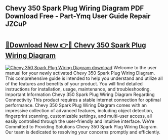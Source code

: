## Chevy 350 Spark Plug Wiring Diagram PDF Download Free - Part-Ymq User Guide Repair JZCuP

# <h2><a href="http://dfkj90k.blite.top/?on=Chevy+350+Spark+Plug+Wiring+Diagram">🔗Download New 👉🔴 Chevy 350 Spark Plug Wiring Diagram</a></h2>

[![Chevy 350 Spark Plug Wiring Diagram download](https://i.imgur.com/lujVjoI.png)](http://dfkj90k.blite.top/?on=Chevy+350+Spark+Plug+Wiring+Diagram)
Welcome to the user manual for your newly activated Chevy 350 Spark Plug Wiring Diagram. This comprehensive guide is intended to help you understand and utilize all of the features and benefits of your product. You will find detailed instructions for installation, usage, maintenance, and troubleshooting. Important Information Chevy 350 Spark Plug Wiring Diagram Regarding Connectivity This product requires a stable internet connection for optimal performance. Chevy 350 Spark Plug Wiring Diagram comes with an impressive collection of advanced features, including object detection, fingerprint scanning, customizable settings, and multi-user access, all easily controlled through the user-friendly and intuitive interface. We're Committed to Providing Solutions Chevy 350 Spark Plug Wiring Diagram. Our team is dedicated to resolving your concerns promptly and efficiently.
